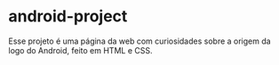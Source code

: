 # android-project
Esse projeto é uma página da web com curiosidades sobre a origem da logo do Android, feito em HTML e CSS.
